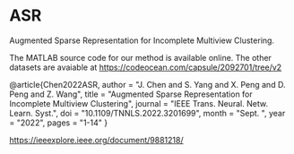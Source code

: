 # ASR
Augmented Sparse Representation for Incomplete Multiview Clustering.

The MATLAB source code for our method is available online. The other datasets are avaiable at https://codeocean.com/capsule/2092701/tree/v2

@article{Chen2022ASR,
  author        = "J. Chen and  S. Yang and  X. Peng and  D. Peng and Z. Wang",
  title         = "Augmented Sparse Representation for Incomplete Multiview Clustering",
  journal       = "IEEE Trans. Neural. Netw. Learn. Syst.",
  doi           = "10.1109/TNNLS.2022.3201699",
  month         = "Sept. ",
  year          = "2022",
  pages         = "1-14"
}

https://ieeexplore.ieee.org/document/9881218/
